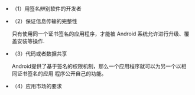 
+ （1）用签名辨别软件的开发者

+ （2）保证信息传输的完整性  

    只有使用同一个证书签名的应用程序，才能被 Android 系统允许进行升级、覆盖安装等操作.
    
+ （3）代码或者数据共享

    Android提供了基于签名的权限机制，那么一个应用程序就可以为另一个以相同证书签名的应用
    程序公开自己的功能。 
    
+ （4）应用市场的要求